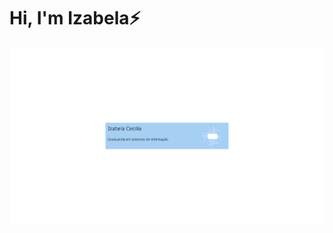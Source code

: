 # **Hi**, I'm Izabela⚡

![alt text](https://github.com/icecilia007/icecilia007/blob/main/img/Izabela_Cecilia_Graduanda_em_sistemas_de_informa%C3%A7%C3%A3o-removebg-preview.png)
